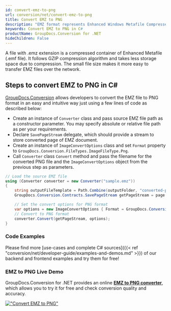 ```yaml
---
id: convert-emz-to-png
url: conversion/net/convert-emz-to-png
title: Convert EMZ to PNG
description: "EMZ format represents Enhanced Windows Metafile Compressed with .emz extension. Learn how to convert EMZ to PNG file programmatically in C# language using GroupDocs.Conversion for .NET library."
keywords: Convert EMZ to PNG in C#
productName: GroupDocs.Conversion for .NET
hideChildren: False
---
```


A file with .emz extension is a compressed container of Enhanced Metafile (.emf file). It follows GZIP compression algorithm and takes less storage space due to compression. The small file size makes it more easy to transfer EMZ files over the network.

## Steps to convert EMZ to PNG in C#

[GroupDocs.Conversion](https://products.groupdocs.com/conversion/net) allows developers to convert the EMZ file to PNG format in an easy and intuitive way just using a few lines of code as described below:

* Create an instance of `Converter` class and pass source EMZ file path as a constructor parameter. You may specify absolute or relative file path as per your requirements. 
* Declare `SavePageStream` delegate, which should provide a stream to store converted page of EMZ document.
* Create an instance of `ImageConvertOptions` class and set `Format` property to `GroupDocs.Conversion.FileTypes.ImageFileType.Png`.
* Call `Converter` class `Convert` method and pass the filename for the converted PNG file and the `ImageConvertOptions` object from the previous step as parameters.

```csharp
// Load the source EMZ file
using (Converter converter = new Converter("sample.emz"))
{
    string outputFileTemplate = Path.Combine(outputFolder, "converted-page-{0}.png");
    GroupDocs.Conversion.Contracts.SavePageStream getPageStream = page => new FileStream(string.Format(outputFileTemplate, page), FileMode.Create);

    // Set the convert options for PNG format
    var options = new ImageConvertOptions { Format = GroupDocs.Conversion.FileTypes.ImageFileType.Png };   
    // Convert to PNG format
    converter.Convert(getPageStream, options);
}
```

### Code Examples

Please find more [use-cases and complete C# sources]({{< ref "conversion/net/developer-guide/examples-and-demos.md" >}}) of our backend and frontend examples and try them for free!

### EMZ to PNG Live Demo

GroupDocs.Conversion for .NET provides an online [**EMZ to PNG converter**](https://products.groupdocs.app/conversion/emz-to-png), which allows you to try it for free and check conversion quality and accuracy.

[!["Convert EMZ to PNG"](conversion/net/images/convert-to-png/convert-emz-to-png.png)](https://products.groupdocs.app/conversion/emz-to-png)